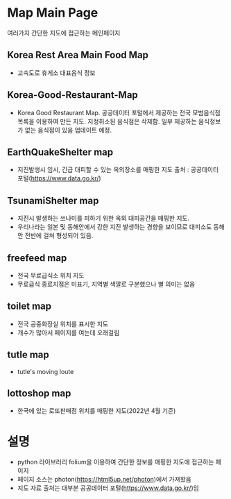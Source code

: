 # Map Main Page
여러가지 간단한 지도에 접근하는 메인페이지

## Korea Rest Area Main Food Map
- 고속도로 휴게소 대표음식 정보
## Korea-Good-Restaurant-Map
- Korea Good Restaurant Map. 공공데이터 포털에서 제공하는 전국 모범음식점 목록을 이용하여 만든 지도. 지정취소된 음식점은 삭제함. 일부 제공하는 음식정보가 없는 음식점이 있음 업데이트 예정.
## EarthQuakeShelter map
- 지진발생시 임시, 긴급 대피할 수 있는 옥외장소를 매핑한 지도 출처 : 공공데이터 포털(https://www.data.go.kr/)
## TsunamiShelter map
- 지진시 발생하는 쓰나미를 피하기 위한 옥외 대피공간을 매핑한 지도.
- 우리나라는 일본 및 동해안에서 강한 지진 발생하는 경향을 보이므로 대피소도 동해안 전반에 걸쳐 형성되어 있음.
## freefeed map
- 전국 무료급식소 위치 지도
- 무료급식 종료지점은 미표기, 지역별 색깔로 구분했으나 별 의미는 없음
## toilet map
- 전국 공중화장실 위치를 표시한 지도
- 개수가 많아서 페이지를 여는데 오래걸림
## tutle map
- tutle's moving loute
## lottoshop map
- 한국에 있는 로또판매점 위치를 매핑한 지도(2022년 4월 기준)

# 설명
- python 라이브러리 folium을 이용하여 간단한 정보를 매핑한 지도에 접근하는 페이지
- 페이지 소스는 photon(https://html5up.net/photon)에서 가져왔음
- 지도 자료 출처는 대부분 공공데이터 포털(https://www.data.go.kr/)임
